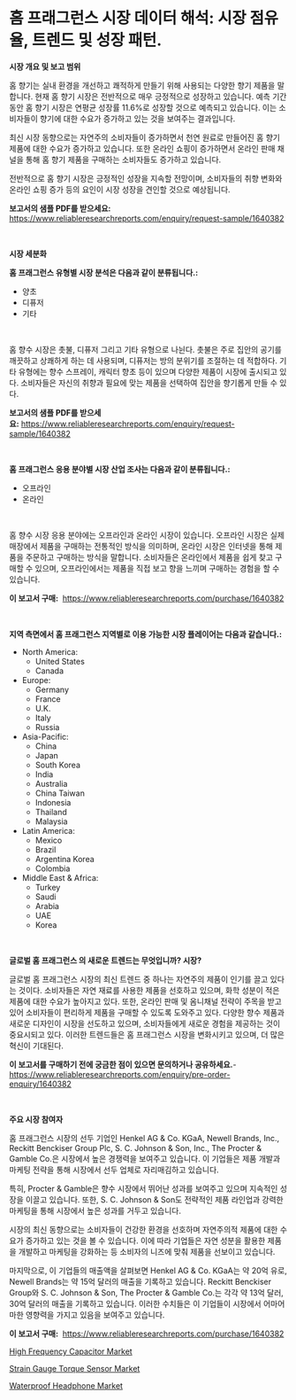 <p><h1>홈 프래그런스 시장 데이터 해석: 시장 점유율, 트렌드 및 성장 패턴.</h1></p><p><strong>시장 개요 및 보고 범위</strong></p>
<p><p>홈 향기는 실내 환경을 개선하고 쾌적하게 만들기 위해 사용되는 다양한 향기 제품을 말합니다. 현재 홈 향기 시장은 전반적으로 매우 긍정적으로 성장하고 있습니다. 예측 기간 동안 홈 향기 시장은 연평균 성장률 11.6%로 성장할 것으로 예측되고 있습니다. 이는 소비자들이 향기에 대한 수요가 증가하고 있는 것을 보여주는 결과입니다.</p><p>최신 시장 동향으로는 자연주의 소비자들이 증가하면서 천연 원료로 만들어진 홈 향기 제품에 대한 수요가 증가하고 있습니다. 또한 온라인 쇼핑이 증가하면서 온라인 판매 채널을 통해 홈 향기 제품을 구매하는 소비자들도 증가하고 있습니다. </p><p>전반적으로 홈 향기 시장은 긍정적인 성장을 지속할 전망이며, 소비자들의 취향 변화와 온라인 쇼핑 증가 등의 요인이 시장 성장을 견인할 것으로 예상됩니다.</p></p>
<p><strong>보고서의 샘플 PDF를 받으세요:</strong> <a href="https://www.reliableresearchreports.com/enquiry/request-sample/1640382">https://www.reliableresearchreports.com/enquiry/request-sample/1640382</a></p>
<p>&nbsp;</p>
<p><strong>시장 세분화</strong></p>
<p><strong>홈 프래그런스 유형별 시장 분석은 다음과 같이 분류됩니다.:</strong></p>
<p><ul><li>양초</li><li>디퓨저</li><li>기타</li></ul></p>
<p>&nbsp;</p>
<p><p>홈 향수 시장은 촛불, 디퓨저 그리고 기타 유형으로 나뉜다. 촛불은 주로 집안의 공기를 깨끗하고 상쾌하게 하는 데 사용되며, 디퓨저는 방의 분위기를 조절하는 데 적합하다. 기타 유형에는 향수 스프레이, 캐릭터 향초 등이 있으며 다양한 제품이 시장에 출시되고 있다. 소비자들은 자신의 취향과 필요에 맞는 제품을 선택하여 집안을 향기롭게 만들 수 있다.</p></p>
<p><strong>보고서의 샘플 PDF를 받으세요:</strong>&nbsp;<a href="https://www.reliableresearchreports.com/enquiry/request-sample/1640382">https://www.reliableresearchreports.com/enquiry/request-sample/1640382</a></p>
<p>&nbsp;</p>
<p><strong> 홈 프래그런스 응용 분야별 시장 산업 조사는 다음과 같이 분류됩니다.:</strong></p>
<p><ul><li>오프라인</li><li>온라인</li></ul></p>
<p>&nbsp;</p>
<p><p>홈 향수 시장 응용 분야에는 오프라인과 온라인 시장이 있습니다. 오프라인 시장은 실제 매장에서 제품을 구매하는 전통적인 방식을 의미하며, 온라인 시장은 인터넷을 통해 제품을 주문하고 구매하는 방식을 말합니다. 소비자들은 온라인에서 제품을 쉽게 찾고 구매할 수 있으며, 오프라인에서는 제품을 직접 보고 향을 느끼며 구매하는 경험을 할 수 있습니다.</p></p>
<p><strong>이 보고서 구매:</strong>&nbsp; <a href="https://www.reliableresearchreports.com/purchase/1640382">https://www.reliableresearchreports.com/purchase/1640382</a></p>
<p>&nbsp;</p>
<p><strong>지역 측면에서 홈 프래그런스 지역별로 이용 가능한 시장 플레이어는 다음과 같습니다.:</strong></p>
<p><ul>
    <li>
        North America:
        <ul>
            <li>United States</li>
            <li>Canada</li>
        </ul>
    </li>
    <li>
        Europe:
        <ul>
            <li>Germany</li>
            <li>France</li>
            <li>U.K.</li>
            <li>Italy</li>
            <li>Russia</li>
        </ul>
    </li>
    <li>
        Asia-Pacific:
        <ul>
            <li>China</li>
            <li>Japan</li>
            <li>South Korea</li>
            <li>India</li>
            <li>Australia</li>
            <li>China Taiwan</li>
            <li>Indonesia</li>
            <li>Thailand</li>
            <li>Malaysia</li>
        </ul>
    </li>
    <li>
        Latin America:
        <ul>
            <li>Mexico</li>
            <li>Brazil</li>
            <li>Argentina Korea</li>
            <li>Colombia</li>
        </ul>
    </li>
    <li>
        Middle East & Africa:
        <ul>
            <li>Turkey</li>
            <li>Saudi</li>
            <li>Arabia</li>
            <li>UAE</li>
            <li>Korea</li>
        </ul>
    </li>
    </ul></p>
<p>&nbsp;</p>
<p><strong>글로벌 홈 프래그런스 의 새로운 트렌드는 무엇입니까? 시장?</strong></p>
<p><p>글로벌 홈 프래그런스 시장의 최신 트렌드 중 하나는 자연주의 제품이 인기를 끌고 있다는 것이다. 소비자들은 자연 재료를 사용한 제품을 선호하고 있으며, 화학 성분이 적은 제품에 대한 수요가 높아지고 있다. 또한, 온라인 판매 및 옴니채널 전략이 주목을 받고 있어 소비자들이 편리하게 제품을 구매할 수 있도록 도와주고 있다. 다양한 향수 제품과 새로운 디자인이 시장을 선도하고 있으며, 소비자들에게 새로운 경험을 제공하는 것이 중요시되고 있다. 이러한 트렌드들은 홈 프래그런스 시장을 변화시키고 있으며, 더 많은 혁신이 기대된다.</p></p>
<p><strong>이 보고서를 구매하기 전에 궁금한 점이 있으면 문의하거나 공유하세요.</strong>- <a href="https://www.reliableresearchreports.com/enquiry/pre-order-enquiry/1640382">https://www.reliableresearchreports.com/enquiry/pre-order-enquiry/1640382</a></p>
<p>&nbsp;</p>
<p><strong>주요 시장 참여자</strong></p>
<p><p>홈 프래그런스 시장의 선두 기업인 Henkel AG & Co. KGaA, Newell Brands, Inc., Reckitt Benckiser Group Plc, S. C. Johnson & Son, Inc., The Procter & Gamble Co.은 시장에서 높은 경쟁력을 보여주고 있습니다. 이 기업들은 제품 개발과 마케팅 전략을 통해 시장에서 선두 업체로 자리매김하고 있습니다.</p><p>특히, Procter & Gamble은 향수 시장에서 뛰어난 성과를 보여주고 있으며 지속적인 성장을 이끌고 있습니다. 또한, S. C. Johnson & Son도 전략적인 제품 라인업과 강력한 마케팅을 통해 시장에서 높은 성과를 거두고 있습니다.</p><p>시장의 최신 동향으로는 소비자들이 건강한 환경을 선호하며 자연주의적 제품에 대한 수요가 증가하고 있는 것을 볼 수 있습니다. 이에 따라 기업들은 자연 성분을 활용한 제품을 개발하고 마케팅을 강화하는 등 소비자의 니즈에 맞춰 제품을 선보이고 있습니다.</p><p>마지막으로, 이 기업들의 매출액을 살펴보면 Henkel AG & Co. KGaA는 약 20억 유로, Newell Brands는 약 15억 달러의 매출을 기록하고 있습니다. Reckitt Benckiser Group와 S. C. Johnson & Son, The Procter & Gamble Co.는 각각 약 13억 달러, 30억 달러의 매출을 기록하고 있습니다. 이러한 수치들은 이 기업들이 시장에서 어마어마한 영향력을 가지고 있음을 보여주고 있습니다.</p></p>
<p><strong>이 보고서 구매:</strong>&nbsp;&nbsp;<a href="https://www.reliableresearchreports.com/purchase/1640382">https://www.reliableresearchreports.com/purchase/1640382</a></p>
<p><p><a href="https://github.com/mahnoor2003/Market-Research-Report-List-3/blob/main/high-frequency-capacitor-market.md">High Frequency Capacitor Market</a></p><p><a href="https://github.com/BryceTownsendr/Market-Research-Report-List-4/blob/main/strain-gauge-torque-sensor-market.md">Strain Gauge Torque Sensor Market</a></p><p><a href="https://github.com/juancolorado15/Market-Research-Report-List-2/blob/main/waterproof-headphone-market.md">Waterproof Headphone Market</a></p></p>
